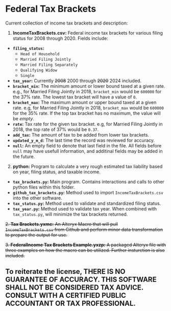 # Federal Tax Brackets

Current collection of income tax brackets and description:

1. **IncomeTaxBrackets.csv:** Federal income tax brackets for various filing status for 2008 through 2020. Fields include:
  * **`filing_status`:**
    * `Head of Household`
    * `Married Filing Jointly`
    * `Married Filing Separately`
    * `Qualifying Widow`
    * `Single`
  * **`tax_year`:** Currently ~~2008~~ 2000 through ~~2020~~ 2024 included.
  * **`bracket_min`:** The minimum amount or lower bound taxed at a given rate. e.g., for Married Filing Jointly in 2018, `bracket_min` would be `600000` for the 37% rate. The lowest tax bracket will have a value of `0`.
  * **`bracket_max`:** The maximum amount or upper bound taxed at a given rate. e.g, for Married Filing Jointly in 2018, `bracket_max` would be `600000` for the 35% rate. If the top tax bracket has no maximum, the value will be *empty*.
  * **`rate`:** Tax rate for the given tax bracket. e.g, for Married Filing Jointly in 2018, the top rate of 37% would be `0.37`.
  * **`add_tax`:** The amount of tax to be added from lower tax brackets.
  * **`updated_y_m_d`:** The last time the record was reviewed for accuracy.
  * **`null`:** An empty field to denote that last field in the file. All fields before `null` may have usefull information, and additinal fields may be added in the future.



2. **python:** Program to calculate a very rough estimated tax liability based on year, filing status, and taxable income.
 * **`tax_brackets.py`:** Main program. Contains interactions and calls to other python files within this folder.
 * **`github_tax_brackets.py`:** Method used to import `IncomeTaxBrackets.csv` into the other software.
 * **`tax_status.py`:** Method used to validate and standardized filing status.
 * **`tax_year.py`:** Method used to validate tax year. When combined with `tax_status.py`, will minimize the tax brackets returned.

~~2. **Tax Brackets.yxmc:** An Alteryx Macro that will pull `IncomeTaxBrackets.csv` from Github and perform minor data transformation to prepare the output for use.~~

~~3. **FederalIncome Tax Brackets Example.yxzp:** A packaged Alteryx file with three examples on how the macro can be utilized. Further insturction is also included.~~

## To reiterate the license, THERE IS NO GUARANTEE OF ACCURACY. THIS SOFTWARE SHALL NOT BE CONSIDERED TAX ADVICE. CONSULT WITH A CERTIFIED PUBLIC ACCOUNTANT OR TAX PROFESSIONAL.
